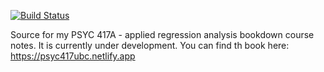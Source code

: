 [![Build Status](https://travis-ci.com/rstudio/bookdown-demo.svg?branch=master)](https://travis-ci.com/rstudio/bookdown-demo)

Source for my PSYC 417A - applied regression analysis bookdown course notes. It is currently under development. You can find th book here: https://psyc417ubc.netlify.app
